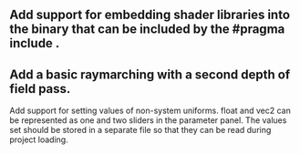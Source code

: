 Add support for embedding shader libraries into the binary that can be included by the #pragma include .
---
Add a basic raymarching with a second depth of field pass.
---
Add support for setting values of non-system uniforms. float and vec2 can be represented as one and two sliders in the parameter panel.
The values set should be stored in a separate file so that they can be read during project loading.